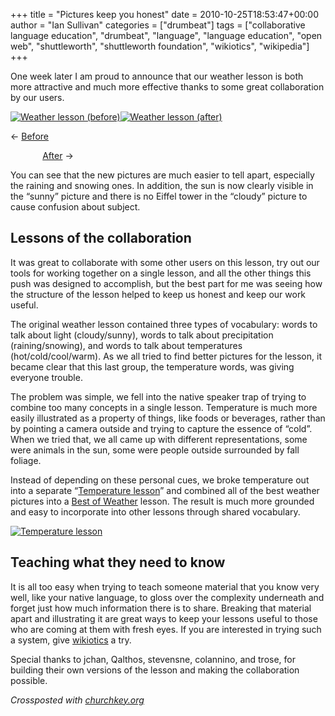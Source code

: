 +++
title = "Pictures keep you honest"
date = 2010-10-25T18:53:47+00:00
author = "Ian Sullivan"
categories = ["drumbeat"]
tags = ["collaborative language education", "drumbeat", "language", "language education", "open web", "shuttleworth", "shuttleworth foundation", "wikiotics", "wikipedia"]
+++

One week later I am proud to announce that our weather lesson is both more attractive and much more effective thanks to some great collaboration by our users.

[![](https://web.archive.org/web/20160325183259im_/http://churchkey.org/wp-content/uploads/2010/10/Weather-before-300x296.png "Weather lesson (before)")](https://web.archive.org/web/20160325183259/http://churchkey.org/wp-content/uploads/2010/10/Weather-before.png)[![Weather lesson (after)](https://web.archive.org/web/20160325183259im_/http://churchkey.org/wp-content/uploads/2010/10/Weather-after-298x300.png "Weather lesson (after)")](https://web.archive.org/web/20160325183259/http://churchkey.org/wp-content/uploads/2010/10/Weather-after.png)

← [Before](https://web.archive.org/web/20160325183259/http://alpha.wikiotics.org/en/Weather?oldid=649)

             [After](https://web.archive.org/web/20160325183259/http://alpha.wikiotics.org/en/Weather_Best_of?oldid=680) →

You can see that the new pictures are much easier to tell apart, especially the raining and snowing ones. In addition, the sun is now clearly visible in the “sunny” picture and there is no Eiffel tower in the “cloudy” picture to cause confusion about subject.

## Lessons of the collaboration

It was great to collaborate with some other users on this lesson, try out our tools for working together on a single lesson, and all the other things this push was designed to accomplish, but the best part for me was seeing how the structure of the lesson helped to keep us honest and keep our work useful.

The original weather lesson contained three types of vocabulary: words to talk about light (cloudy/sunny), words to talk about precipitation (raining/snowing), and words to talk about temperatures (hot/cold/cool/warm). As we all tried to find better pictures for the lesson, it became clear that this last group, the temperature words, was giving everyone trouble.

The problem was simple, we fell into the native speaker trap of trying to combine too many concepts in a single lesson. Temperature is much more easily illustrated as a property of things, like foods or beverages, rather than by pointing a camera outside and trying to capture the essence of “cold”. When we tried that, we all came up with different representations, some were animals in the sun, some were people outside surrounded by fall foliage.

Instead of depending on these personal cues, we broke temperature out into a separate “[Temperature lesson](https://web.archive.org/web/20160325183259/http://alpha.wikiotics.org/en/Temperature?oldid=686)” and combined all of the best weather pictures into a [Best of Weather](https://web.archive.org/web/20160325183259/http://alpha.wikiotics.org/en/Weather_Best_of?oldid=680) lesson. The result is much more grounded and easy to incorporate into other lessons through shared vocabulary.

[![Temperature lesson](https://web.archive.org/web/20160325183259im_/http://churchkey.org/wp-content/uploads/2010/10/Temperature-270x300.png "Temperature lesson")](https://web.archive.org/web/20160325183259/http://churchkey.org/wp-content/uploads/2010/10/Temperature.png)

## Teaching what they need to know

It is all too easy when trying to teach someone material that you know very well, like your native language, to gloss over the complexity underneath and forget just how much information there is to share. Breaking that material apart and illustrating it are great ways to keep your lessons useful to those who are coming at them with fresh eyes. If you are interested in trying such a system, give [wikiotics](https://web.archive.org/web/20160325183259/http://wikiotics.org/) a try.

Special thanks to jchan, Qalthos, stevensne, colannino, and trose, for building their own versions of the lesson and making the collaboration possible.

*Crossposted with [churchkey.org](https://web.archive.org/web/20160325183259/http://churchkey.org/2010/10/25/pictures-keep-you-honest/)*
